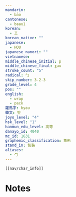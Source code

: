 ```yaml
---
mandarin:
  - bāo
cantonese:
  - baau1
korean:
  - 포
korean_native: ""
japanese:
  - HOU
japanese_nanori: ""
vietnamese:
middle_chinese_initial: p
middle_chinese_final: ɣau
stroke_count: "5"
radical: 勹
skip_number: 3-2-3
grade_level: 4
pos: ""
english:
  - wrap
  - pack
羅馬字: byau
韓文: 뱟
joyo_level: "4"
hsk_level: "1"
hanmun_edu_level: 高等
danayo_id: 4040
mc_id: 1631
graphemic_classification: 象形
stand_in: 包裝
aliases:
  - 勹
---
```

```meta-bind-embed
[[nav/char_info]]
```

# Notes
